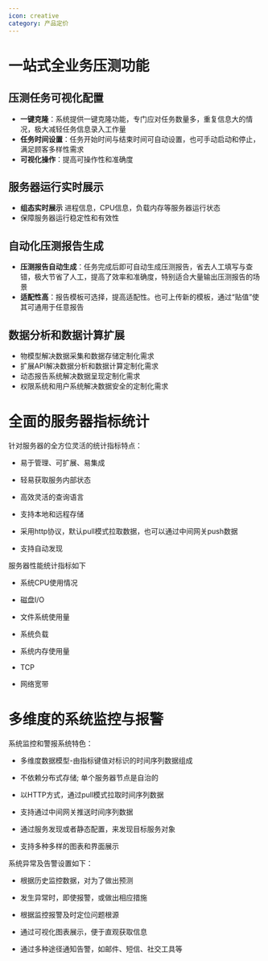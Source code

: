 ```yaml
---
icon: creative
category: 产品定价
---
```


# 一站式全业务压测功能

   ## 压测任务可视化配置
   
   - **一键克隆**：系统提供一键克隆功能，专门应对任务数量多，重复信息大的情况，极大减轻任务信息录入工作量
   - **任务时间设置**：任务开始时间与结束时间可自动设置，也可手动启动和停止，满足顾客多样性需求
   - **可视化操作**：提高可操作性和准确度

  ## 服务器运行实时展示
  
   - **组态实时展示** 进程信息，CPU信息，负载内存等服务器运行状态
   - 保障服务器运行稳定性和有效性

  ## 自动化压测报告生成
  
  - **压测报告自动生成**：任务完成后即可自动生成压测报告，省去人工填写与查错，极大节省了人工，提高了效率和准确度，特别适合大量输出压测报告的场景
  - **适配性高**：报告模板可选择，提高适配性。也可上传新的模板，通过“贴值”使其可通用于任意报告

  ## 数据分析和数据计算扩展
  
  - 物模型解决数据采集和数据存储定制化需求
  - 扩展API解决数据分析和数据计算定制化需求
  - 动态报告系统解决数据呈现定制化需求
  - 权限系统和用户系统解决数据安全的定制化需求

# 全面的服务器指标统计
  
  针对服务器的全方位灵活的统计指标特点：
  
   + 易于管理、可扩展、易集成

   + 轻易获取服务内部状态

   + 高效灵活的查询语言

   + 支持本地和远程存储

   + 采用http协议，默认pull模式拉取数据，也可以通过中间网关push数据
  
   + 支持自动发现
  
  服务器性能统计指标如下
  
   + 系统CPU使用情况
   
   + 磁盘I/O
   
   + 文件系统使用量
   
   + 系统负载
   
   + 系统内存使用量
   
   + TCP
   
   + 网络宽带

 # 多维度的系统监控与报警

 系统监控和警报系统特色：

   + 多维度数据模型-由指标键值对标识的时间序列数据组成

   + 不依赖分布式存储; 单个服务器节点是自治的

   + 以HTTP方式，通过pull模式拉取时间序列数据

   + 支持通过中间网关推送时间序列数据

   + 通过服务发现或者静态配置，来发现目标服务对象

   + 支持多种多样的图表和界面展示

 系统异常及告警设置如下：

   + 根据历史监控数据，对为了做出预测

   + 发生异常时，即使报警，或做出相应措施

   + 根据监控报警及时定位问题根源

   + 通过可视化图表展示，便于直观获取信息

   + 通过多种途径通知告警，如邮件、短信、社交工具等